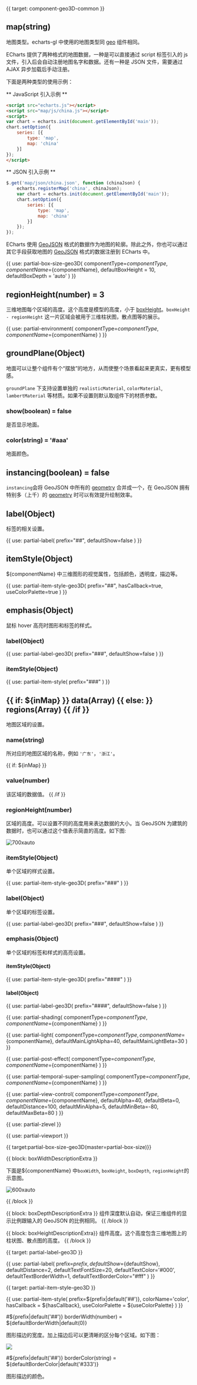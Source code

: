 
{{ target: component-geo3D-common }}

## map(string)

地图类型。echarts-gl 中使用的地图类型同 [geo](https://echarts.apache.org/zh/option.html#geo.map) 组件相同。

ECharts 提供了两种格式的地图数据，一种是可以直接通过 script 标签引入的 js 文件，引入后会自动注册地图名字和数据。还有一种是 JSON 文件，需要通过 AJAX 异步加载后手动注册。

下面是两种类型的使用示例：

** JavaScript 引入示例 **

```html
<script src="echarts.js"></script>
<script src="map/js/china.js"></script>
<script>
var chart = echarts.init(document.getElementById('main'));
chart.setOption({
    series: [{
        type: 'map',
        map: 'china'
    }]
});
</script>
```

** JSON 引入示例 **

```js
$.get('map/json/china.json', function (chinaJson) {
    echarts.registerMap('china', chinaJson);
    var chart = echarts.init(document.getElementById('main'));
    chart.setOption({
        series: [{
            type: 'map',
            map: 'china'
        }]
    });
});
```

ECharts 使用 [GeoJSON](http://geojson.org/) 格式的数据作为地图的轮廓。除此之外，你也可以通过其它手段获取地图的 [GeoJSON](http://geojson.org/) 格式的数据注册到 ECharts 中。

{{ use: partial-box-size-geo3D(
    componentType=${componentType},
    componentName=${componentName},
    defaultBoxHeight = 10,
    defaultBoxDepth = 'auto'
) }}

## regionHeight(number) = 3

三维地图每个区域的高度。这个高度是模型的高度，小于 [boxHeight](~${componentType}.boxHeight)。`boxHeight - regionHeight` 这一片区域会被用于三维柱状图，散点图等的展示。

{{ use: partial-environment(
    componentType=${componentType},
    componentName=${componentName}
) }}

## groundPlane(Object)

地面可以让整个组件有个“摆放”的地方，从而使整个场景看起来更真实，更有模型感。

`groundPlane` 下支持设置单独的 `realisticMaterial`, `colorMaterial`, `lambertMaterial` 等材质。如果不设置则默认取组件下的材质参数。

### show(boolean) = false

是否显示地面。

### color(string) = '#aaa'

地面颜色。

## instancing(boolean) = false

`instancing`会将 GeoJSON 中所有的 [geometry](http://geojson.org/geojson-spec.html#geometry-objects) 合并成一个，在 GeoJSON 拥有特别多（上千）的 [geometry](http://geojson.org/geojson-spec.html#geometry-objects) 时可以有效提升绘制效率。

## label(Object)

标签的相关设置。

{{ use: partial-label(
    prefix="##",
    defaultShow=false
) }}

## itemStyle(Object)

${componentName} 中三维图形的视觉属性，包括颜色，透明度，描边等。

{{ use: partial-item-style-geo3D(
    prefix="##",
    hasCallback=true,
    useColorPalette=true
) }}

## emphasis(Object)

鼠标 hover 高亮时图形和标签的样式。

### label(Object)

{{ use: partial-label-geo3D(
    prefix="###",
    defaultShow=false
) }}

### itemStyle(Object)

{{ use: partial-item-style(
    prefix="###"
) }}

## {{ if: ${inMap} }} data(Array) {{ else: }} regions(Array) {{ /if }}

地图区域的设置。

### name(string)
所对应的地图区域的名称，例如 `'广东'`，`'浙江'`。

{{ if: ${inMap} }}
### value(number)
该区域的数据值。
{{ /if }}

### regionHeight(number)
区域的高度。可以设置不同的高度用来表达数据的大小。当 GeoJSON 为建筑的数据时，也可以通过这个值表示简直的高度。如下图:

![700xauto](~city-region-height.jpg)

### itemStyle(Object)

单个区域的样式设置。

{{ use: partial-item-style-geo3D(
    prefix="###"
) }}

### label(Object)

单个区域的标签设置。

{{ use: partial-label-geo3D(
    prefix="###",
    defaultShow=false
) }}

### emphasis(Object)

单个区域的标签和样式的高亮设置。

#### itemStyle(Object)

{{ use: partial-item-style-geo3D(
    prefix="####"
) }}

#### label(Object)

{{ use: partial-label-geo3D(
    prefix="####",
    defaultShow=false
) }}



{{ use: partial-shading(
    componentType=${componentType},
    componentName=${componentName}
) }}

{{ use: partial-light(
    componentType=${componentType},
    componentName=${componentName},
    defaultMainLightAlpha=40,
    defaultMainLightBeta=30
) }}

{{ use: partial-post-effect(
    componentType=${componentType},
    componentName=${componentName}
) }}

{{ use: partial-temporal-super-sampling(
    componentType=${componentType},
    componentName=${componentName}
) }}

{{ use: partial-view-control(
    componentType=${componentType},
    componentName=${componentName},
    defaultAlpha=40,
    defaultBeta=0,
    defaultDistance=100,
    defaultMinAlpha=5,
    defaultMinBeta=-80,
    defaultMaxBeta=80
) }}

{{ use: partial-zlevel }}

{{ use: partial-viewport }}




{{ target:partial-box-size-geo3D(master=partial-box-size)}}

{{ block: boxWidthDescriptionExtra }}

下面是${componentName} 中`boxWidth`, `boxHeight`, `boxDepth`, `regionHeight`的示意图。

![600xauto](~geo-size.png)

{{ /block }}

{{ block: boxDepthDescriptionExtra }}
组件深度默认自动，保证三维组件的显示比例跟输入的 GeoJSON 的比例相同。
{{ /block }}

{{ block: boxHeightDescriptionExtra}}
组件高度。这个高度包含三维地图上的柱状图、散点图的高度。
{{ /block }}


{{ target: partial-label-geo3D }}

{{ use: partial-label(
    prefix=${prefix},
    defaultShow=${defaultShow},
    defaultDistance=2,
    defaultTextFontSize=20,
    defaultTextColor='#000',
    defaultTextBorderWidth=1,
    defaultTextBorderColor="#fff"
) }}

{{ target: partial-item-style-geo3D }}

{{ use: partial-item-style(
    prefix=${prefix|default('##')},
    colorName='color',
    hasCallback = ${hasCallback},
    useColorPalette = ${useColorPalette}
) }}

#${prefix|default('##')} borderWidth(number) = ${defaultBorderWidth|default(0)}

图形描边的宽度。加上描边后可以更清晰的区分每个区域。如下图：

![](~geo-border.png)

#${prefix|default('##')} borderColor(string) = ${defaultBorderColor|default('#333')}

图形描边的颜色。
